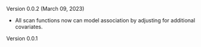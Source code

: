 Version 0.0.2 (March 09, 2023)
- All scan functions now can model association by adjusting for additional covariates.

Version 0.0.1
